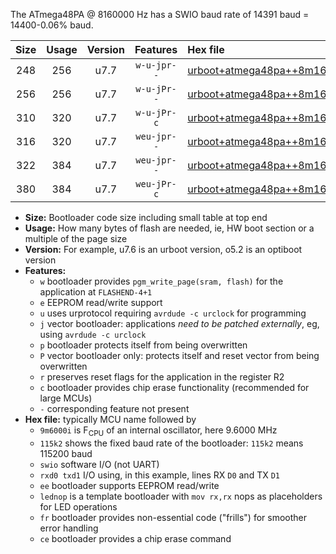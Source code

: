 The ATmega48PA @ 8160000 Hz has a SWIO baud rate of 14391 baud = 14400-0.06% baud.

|Size|Usage|Version|Features|Hex file|
|:-:|:-:|:-:|:-:|:--|
|248|256|u7.7|`w-u-jpr--`|[urboot+atmega48pa++8m1600i+++14k4_swio_rxd0_txd1_lednop.hex](https://raw.githubusercontent.com/stefanrueger/urboot.hex/main/mcus/atmega48pa/internal_oscillator/fint++8m1600_Hz/br+++14k4_bps/urboot+atmega48pa++8m1600i+++14k4_swio_rxd0_txd1_lednop.hex)|
|256|256|u7.7|`w-u-jPr--`|[urboot+atmega48pa++8m1600i+++14k4_swio_rxd0_txd1.hex](https://raw.githubusercontent.com/stefanrueger/urboot.hex/main/mcus/atmega48pa/internal_oscillator/fint++8m1600_Hz/br+++14k4_bps/urboot+atmega48pa++8m1600i+++14k4_swio_rxd0_txd1.hex)|
|310|320|u7.7|`w-u-jPr-c`|[urboot+atmega48pa++8m1600i+++14k4_swio_rxd0_txd1_lednop_fr_ce.hex](https://raw.githubusercontent.com/stefanrueger/urboot.hex/main/mcus/atmega48pa/internal_oscillator/fint++8m1600_Hz/br+++14k4_bps/urboot+atmega48pa++8m1600i+++14k4_swio_rxd0_txd1_lednop_fr_ce.hex)|
|316|320|u7.7|`weu-jpr--`|[urboot+atmega48pa++8m1600i+++14k4_swio_rxd0_txd1_ee.hex](https://raw.githubusercontent.com/stefanrueger/urboot.hex/main/mcus/atmega48pa/internal_oscillator/fint++8m1600_Hz/br+++14k4_bps/urboot+atmega48pa++8m1600i+++14k4_swio_rxd0_txd1_ee.hex)|
|322|384|u7.7|`weu-jpr--`|[urboot+atmega48pa++8m1600i+++14k4_swio_rxd0_txd1_ee_lednop.hex](https://raw.githubusercontent.com/stefanrueger/urboot.hex/main/mcus/atmega48pa/internal_oscillator/fint++8m1600_Hz/br+++14k4_bps/urboot+atmega48pa++8m1600i+++14k4_swio_rxd0_txd1_ee_lednop.hex)|
|380|384|u7.7|`weu-jPr-c`|[urboot+atmega48pa++8m1600i+++14k4_swio_rxd0_txd1_ee_lednop_fr_ce.hex](https://raw.githubusercontent.com/stefanrueger/urboot.hex/main/mcus/atmega48pa/internal_oscillator/fint++8m1600_Hz/br+++14k4_bps/urboot+atmega48pa++8m1600i+++14k4_swio_rxd0_txd1_ee_lednop_fr_ce.hex)|

- **Size:** Bootloader code size including small table at top end
- **Usage:** How many bytes of flash are needed, ie, HW boot section or a multiple of the page size
- **Version:** For example, u7.6 is an urboot version, o5.2 is an optiboot version
- **Features:**
  + `w` bootloader provides `pgm_write_page(sram, flash)` for the application at `FLASHEND-4+1`
  + `e` EEPROM read/write support
  + `u` uses urprotocol requiring `avrdude -c urclock` for programming
  + `j` vector bootloader: applications *need to be patched externally*, eg, using `avrdude -c urclock`
  + `p` bootloader protects itself from being overwritten
  + `P` vector bootloader only: protects itself and reset vector from being overwritten
  + `r` preserves reset flags for the application in the register R2
  + `c` bootloader provides chip erase functionality (recommended for large MCUs)
  + `-` corresponding feature not present
- **Hex file:** typically MCU name followed by
  + `9m6000i` is F<sub>CPU</sub> of an internal oscillator, here 9.6000 MHz
  + `115k2` shows the fixed baud rate of the bootloader: `115k2` means 115200 baud
  + `swio` software I/O (not UART)
  + `rxd0 txd1` I/O using, in this example, lines RX `D0` and TX `D1`
  + `ee` bootloader supports EEPROM read/write
  + `lednop` is a template bootloader with `mov rx,rx` nops as placeholders for LED operations
  + `fr` bootloader provides non-essential code ("frills") for smoother error handling
  + `ce` bootloader provides a chip erase command
